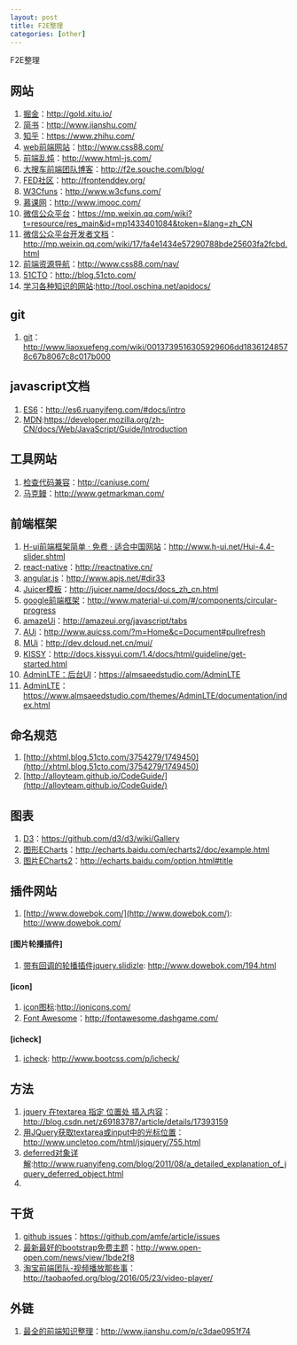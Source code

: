 ```yaml
---
layout: post
title: F2E整理
categories: [other]
---
```


F2E整理

## 网站
1. [掘金](http://gold.xitu.io/)：http://gold.xitu.io/
2. [简书](http://www.jianshu.com/)：http://www.jianshu.com/
3. [知乎](https://www.zhihu.com/)：https://www.zhihu.com/
2. [web前端网站](http://www.css88.com/)：http://www.css88.com/
3. [前端乱炖](http://www.html-js.com/)：http://www.html-js.com/
4. [大搜车前端团队博客](http://f2e.souche.com/blog/)：http://f2e.souche.com/blog/
5. [FED社区](http://frontenddev.org/)：http://frontenddev.org/
6. [W3Cfuns](http://www.w3cfuns.com/)：http://www.w3cfuns.com/
7. [慕课网](http://www.imooc.com/)：http://www.imooc.com/
8. [微信公众平台](https://mp.weixin.qq.com/wiki?t=resource/res_main&id=mp1433401084&token=&lang=zh_CN)：https://mp.weixin.qq.com/wiki?t=resource/res_main&id=mp1433401084&token=&lang=zh_CN
9. [微信公众平台开发者文档](http://mp.weixin.qq.com/wiki/17/fa4e1434e57290788bde25603fa2fcbd.html)：http://mp.weixin.qq.com/wiki/17/fa4e1434e57290788bde25603fa2fcbd.html
10. [前端资源导航](http://www.css88.com/nav/)：http://www.css88.com/nav/
11. [51CTO](http://blog.51cto.com/)：http://blog.51cto.com/
12. [学习各种知识的网站](http://tool.oschina.net/apidocs/):http://tool.oschina.net/apidocs/

## git
1. [git](http://www.liaoxuefeng.com/wiki/0013739516305929606dd18361248578c67b8067c8c017b000)：http://www.liaoxuefeng.com/wiki/0013739516305929606dd18361248578c67b8067c8c017b000

## javascript文档
1. [ES6](http://es6.ruanyifeng.com/#docs/intro)：http://es6.ruanyifeng.com/#docs/intro
2. [MDN](https://developer.mozilla.org/zh-CN/docs/Web/JavaScript/Guide/Introduction):https://developer.mozilla.org/zh-CN/docs/Web/JavaScript/Guide/Introduction

## 工具网站
1. [检查代码兼容](http://caniuse.com/)：http://caniuse.com/
2. [马克鳗](http://www.getmarkman.com/)：http://www.getmarkman.com/

## 前端框架
1. [H-ui前端框架简单 · 免费 · 适合中国网站](http://www.h-ui.net/Hui-4.4-slider.shtml)：http://www.h-ui.net/Hui-4.4-slider.shtml
2. [react-native](http://reactnative.cn/)：http://reactnative.cn/
3. [angular.js](http://www.apjs.net/#dir33)：http://www.apjs.net/#dir33
6. [Juicer模板](http://juicer.name/docs/docs_zh_cn.html)：http://juicer.name/docs/docs_zh_cn.html
7. [google前端框架](http://www.material-ui.com/#/components/circular-progress)：http://www.material-ui.com/#/components/circular-progress
8. [amazeUi](http://amazeui.org/javascript/tabs)：http://amazeui.org/javascript/tabs
9. [AUi](http://www.auicss.com/?m=Home&c=Document#pullrefresh)：http://www.auicss.com/?m=Home&c=Document#pullrefresh
10. [MUi](http://dev.dcloud.net.cn/mui/)：http://dev.dcloud.net.cn/mui/
11. [KISSY](http://docs.kissyui.com/1.4/docs/html/guideline/get-started.html)：http://docs.kissyui.com/1.4/docs/html/guideline/get-started.html
13. [AdminLTE：后台UI](https://almsaeedstudio.com/AdminLTE)：https://almsaeedstudio.com/AdminLTE
14. [AdminLTE](https://www.almsaeedstudio.com/themes/AdminLTE/documentation/index.html)：https://www.almsaeedstudio.com/themes/AdminLTE/documentation/index.html

## 命名规范
1. [http://xhtml.blog.51cto.com/3754279/1749450](http://xhtml.blog.51cto.com/3754279/1749450)
2. [http://alloyteam.github.io/CodeGuide/](http://alloyteam.github.io/CodeGuide/)

## 图表
1. [D3](https://github.com/d3/d3/wiki/Gallery)：https://github.com/d3/d3/wiki/Gallery
4. [图形ECharts](http://echarts.baidu.com/echarts2/doc/example.html)：http://echarts.baidu.com/echarts2/doc/example.html
5. [图片ECharts2](http://echarts.baidu.com/option.html#title)：http://echarts.baidu.com/option.html#title

## 插件网站
1. [http://www.dowebok.com/](http://www.dowebok.com/): http://www.dowebok.com/

#### [图片轮播插件]
1. [带有回调的轮播插件jquery.slidizle](http://www.dowebok.com/194.html): http://www.dowebok.com/194.html

#### [icon]
1. [icon图标](http://ionicons.com/):http://ionicons.com/
2. [Font Awesome](http://fontawesome.dashgame.com/)：http://fontawesome.dashgame.com/

#### [icheck]
1. [icheck](http://www.bootcss.com/p/icheck/):
http://www.bootcss.com/p/icheck/

## 方法
1. [jquery 在textarea 指定 位置处 插入内容](http://blog.csdn.net/z69183787/article/details/17393159)：http://blog.csdn.net/z69183787/article/details/17393159
2. [用JQuery获取textarea或input中的光标位置](http://www.uncletoo.com/html/jsjquery/755.html)：http://www.uncletoo.com/html/jsjquery/755.html
3. [deferred对象详解](http://www.ruanyifeng.com/blog/2011/08/a_detailed_explanation_of_jquery_deferred_object.html):http://www.ruanyifeng.com/blog/2011/08/a_detailed_explanation_of_jquery_deferred_object.html
4.

## 干货
1. [github issues](https://github.com/amfe/article/issues)：https://github.com/amfe/article/issues
2. [最新最好的bootstrap免费主题](http://www.open-open.com/news/view/1bde2f8)：http://www.open-open.com/news/view/1bde2f8
3. [淘宝前端团队-视频播放那些事](http://taobaofed.org/blog/2016/05/23/video-player/)：http://taobaofed.org/blog/2016/05/23/video-player/

## 外链
1. [最全的前端知识整理](http://www.jianshu.com/p/c3dae0951f74)：http://www.jianshu.com/p/c3dae0951f74
